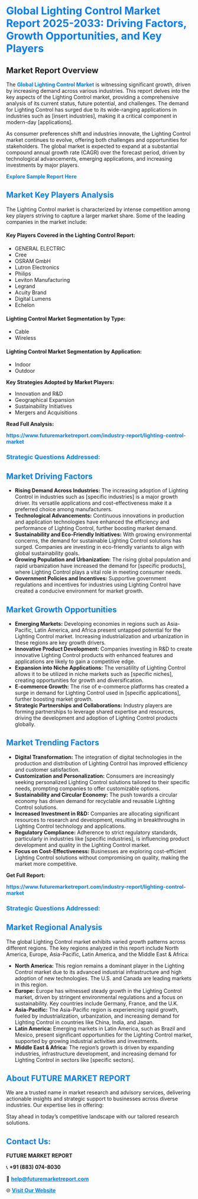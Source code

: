 <h1 style="color: #007BFF;">Global Lighting Control Market Report 2025-2033: Driving Factors, Growth Opportunities, and Key Players</h1>

<section id="overview">
<h2>Market Report Overview</h2>
<p>The <a href="https://www.futuremarketreport.com/industry-report/lighting-control-market" style="color: #007BFF; text-decoration: none;"><strong>Global Lighting Control Market</strong></a> is witnessing significant growth, driven by increasing demand across various industries. This report delves into the key aspects of the Lighting Control market, providing a comprehensive analysis of its current status, future potential, and challenges. The demand for Lighting Control has surged due to its wide-ranging applications in industries such as [insert industries], making it a critical component in modern-day [applications].</p>
<p>As consumer preferences shift and industries innovate, the Lighting Control market continues to evolve, offering both challenges and opportunities for stakeholders. The global market is expected to expand at a substantial compound annual growth rate (CAGR) over the forecast period, driven by technological advancements, emerging applications, and increasing investments by major players.</p>
</section>

<section id="overview">
<p><a href="https://www.futuremarketreport.com/request-sample/reportId=50653" style="color: #007BFF; text-decoration: none;"><strong>Explore Sample Report Here</strong></a></p>
</section>

<section id="key-players">
<h2 style="color: #007BFF;">Market Key Players Analysis</h2>
<p>The Lighting Control market is characterized by intense competition among key players striving to capture a larger market share. Some of the leading companies in the market include:</p>
<h4>Key Players Covered in the Lighting Control Report:</h4>
<ul><li>GENERAL ELECTRIC</li><li>Cree</li><li>OSRAM GmbH</li><li>Lutron Electronics</li><li>Philips</li><li>Leviton Manufacturing</li><li>Legrand</li><li>Acuity Brand</li><li>Digital Lumens</li><li>Echelon</li></ul>
<h4>Lighting Control Market Segmentation by Type:</h4>
<ul><li>Cable</li><li>Wireless</li></ul>

<h4>Lighting Control Market Segmentation by Application:</h4>
<ul><li>Indoor</li><li>Outdoor</li></ul>
<p><strong>Key Strategies Adopted by Market Players:</strong></p>
<ul>
<li>Innovation and R&D</li>
<li>Geographical Expansion</li>
<li>Sustainability Initiatives</li>
<li>Mergers and Acquisitions</li>
</ul>
</section>

<section>
<p><strong>Read Full Analysis: </strong></p><a href="https://www.futuremarketreport.com/industry-report/lighting-control-market" style="color: #007BFF; text-decoration: none;"><strong>https://www.futuremarketreport.com/industry-report/lighting-control-market</strong></a>
<h3 style="color: #007BFF;">Strategic Questions Addressed:</h3>
</section>

<section id="driving-factors">
<h2 style="color: #007BFF;">Market Driving Factors</h2>
<ul>
<li><strong>Rising Demand Across Industries:</strong> The increasing adoption of Lighting Control in industries such as [specific industries] is a major growth driver. Its versatile applications and cost-effectiveness make it a preferred choice among manufacturers.</li>
<li><strong>Technological Advancements:</strong> Continuous innovations in production and application technologies have enhanced the efficiency and performance of Lighting Control, further boosting market demand.</li>
<li><strong>Sustainability and Eco-Friendly Initiatives:</strong> With growing environmental concerns, the demand for sustainable Lighting Control solutions has surged. Companies are investing in eco-friendly variants to align with global sustainability goals.</li>
<li><strong>Growing Population and Urbanization:</strong> The rising global population and rapid urbanization have increased the demand for [specific products], where Lighting Control plays a vital role in meeting consumer needs.</li>
<li><strong>Government Policies and Incentives:</strong> Supportive government regulations and incentives for industries using Lighting Control have created a conducive environment for market growth.</li>
</ul>
</section>

<section id="growth-opportunities">
<h2 style="color: #007BFF;">Market Growth Opportunities</h2>
<ul>
<li><strong>Emerging Markets:</strong> Developing economies in regions such as Asia-Pacific, Latin America, and Africa present untapped potential for the Lighting Control market. Increasing industrialization and urbanization in these regions are key growth drivers.</li>
<li><strong>Innovative Product Development:</strong> Companies investing in R&D to create innovative Lighting Control products with enhanced features and applications are likely to gain a competitive edge.</li>
<li><strong>Expansion into Niche Applications:</strong> The versatility of Lighting Control allows it to be utilized in niche markets such as [specific niches], creating opportunities for growth and diversification.</li>
<li><strong>E-commerce Growth:</strong> The rise of e-commerce platforms has created a surge in demand for Lighting Control used in [specific applications], further boosting market growth.</li>
<li><strong>Strategic Partnerships and Collaborations:</strong> Industry players are forming partnerships to leverage shared expertise and resources, driving the development and adoption of Lighting Control products globally.</li>
</ul>
</section>

<section id="trending-factors">
<h2 style="color: #007BFF;">Market Trending Factors</h2>
<ul>
<li><strong>Digital Transformation:</strong> The integration of digital technologies in the production and distribution of Lighting Control has improved efficiency and customer satisfaction.</li>
<li><strong>Customization and Personalization:</strong> Consumers are increasingly seeking personalized Lighting Control solutions tailored to their specific needs, prompting companies to offer customizable options.</li>
<li><strong>Sustainability and Circular Economy:</strong> The push towards a circular economy has driven demand for recyclable and reusable Lighting Control solutions.</li>
<li><strong>Increased Investment in R&D:</strong> Companies are allocating significant resources to research and development, resulting in breakthroughs in Lighting Control technology and applications.</li>
<li><strong>Regulatory Compliance:</strong> Adherence to strict regulatory standards, particularly in industries like [specific industries], is influencing product development and quality in the Lighting Control market.</li>
<li><strong>Focus on Cost-Effectiveness:</strong> Businesses are exploring cost-efficient Lighting Control solutions without compromising on quality, making the market more competitive.</li>
</ul>
</section>

<section>
<p><strong>Get Full Report: </strong></p><a href="https://www.futuremarketreport.com/industry-report/lighting-control-market" style="color: #007BFF; text-decoration: none;"><strong>https://www.futuremarketreport.com/industry-report/lighting-control-market</strong></a>
<h3 style="color: #007BFF;">Strategic Questions Addressed:</h3>
</section>


<section id="regional-analysis">
<h2 style="color: #007BFF;">Market Regional Analysis</h2>
<p>The global Lighting Control market exhibits varied growth patterns across different regions. The key regions analyzed in this report include North America, Europe, Asia-Pacific, Latin America, and the Middle East & Africa:</p>
<ul>
<li><strong>North America:</strong> This region remains a dominant player in the Lighting Control market due to its advanced industrial infrastructure and high adoption of new technologies. The U.S. and Canada are leading markets in this region.</li>
<li><strong>Europe:</strong> Europe has witnessed steady growth in the Lighting Control market, driven by stringent environmental regulations and a focus on sustainability. Key countries include Germany, France, and the U.K.</li>
<li><strong>Asia-Pacific:</strong> The Asia-Pacific region is experiencing rapid growth, fueled by industrialization, urbanization, and increasing demand for Lighting Control in countries like China, India, and Japan.</li>
<li><strong>Latin America:</strong> Emerging markets in Latin America, such as Brazil and Mexico, present significant opportunities for the Lighting Control market, supported by growing industrial activities and investments.</li>
<li><strong>Middle East & Africa:</strong> The region’s growth is driven by expanding industries, infrastructure development, and increasing demand for Lighting Control in sectors like [specific sectors].</li>
</ul>
</section>

<footer>
<h2 style="color: #007BFF;">About FUTURE MARKET REPORT</h2>
<p>We are a trusted name in market research and advisory services, delivering actionable insights and strategic support to businesses across diverse industries. Our expertise lies in offering:</p>

<p>Stay ahead in today’s competitive landscape with our tailored research solutions.</p>

<h2 style="color: #007BFF;">Contact Us:</h2>
<p><strong>FUTURE MARKET REPORT</strong></p>
<p>📞 <strong>+91 (883) 074-8030</strong></p>
<p>📧 <strong><a href="mailto:help@futuremarketreport.com" style="color: #007BFF;">help@futuremarketreport.com</a></strong></p>
<p>🌐 <strong><a href="https://www.futuremarketreport.com/" style="color: #007BFF;">Visit Our Website</a></strong></p>
</footer>